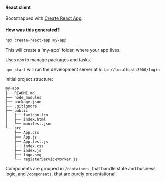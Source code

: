 #### React client

Bootstrapped with [Create React App](https://github.com/facebook/create-react-app).

#### How was this generated?

`npx create-react-app my-app`

This will create a 'my-app' folder, where your app lives.

Uses `npm` to manage packages and tasks.

`npm start` will run the development server at `http://localhost:3000/login`

Initial project structure:
```
my-app
├── README.md
├── node_modules
├── package.json
├── .gitignore
├── public
│   ├── favicon.ico
│   ├── index.html
│   └── manifest.json
└── src
    ├── App.css
    ├── App.js
    ├── App.test.js
    ├── index.css
    ├── index.js
    ├── logo.svg
    └── registerServiceWorker.js
```

Components are grouped in `/containers`, that handle state and business logic, and `/components`, that are purely presentational.
